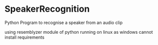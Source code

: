 # SpeakerRecognition
Python Program to recognise a speaker from an audio clip

using resemblyzer module of python
running on linux as windows cannot install requirements